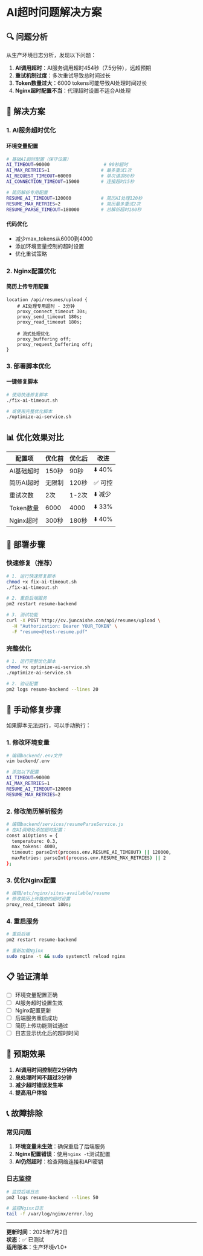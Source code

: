 # AI超时问题解决方案

## 🔍 问题分析

从生产环境日志分析，发现以下问题：

1. **AI调用超时**：AI服务调用超时454秒（7.5分钟），远超预期
2. **重试机制过度**：多次重试导致总时间过长
3. **Token数量过大**：6000 tokens可能导致AI处理时间过长
4. **Nginx超时配置不当**：代理超时设置不适合AI处理

## 🎯 解决方案

### 1. AI服务超时优化

#### 环境变量配置
```bash
# 基础AI超时配置（保守设置）
AI_TIMEOUT=90000                    # 90秒超时
AI_MAX_RETRIES=1                   # 最多重试1次
AI_REQUEST_TIMEOUT=60000           # 单次请求60秒
AI_CONNECTION_TIMEOUT=15000        # 连接超时15秒

# 简历解析专用配置
RESUME_AI_TIMEOUT=120000           # 简历AI处理120秒
RESUME_MAX_RETRIES=2               # 简历最多重试2次
RESUME_PARSE_TIMEOUT=180000        # 总解析超时180秒
```

#### 代码优化
- 减少max_tokens从6000到4000
- 添加环境变量控制的超时设置
- 优化重试策略

### 2. Nginx配置优化

#### 简历上传专用配置
```nginx
location /api/resumes/upload {
    # AI处理专用超时 - 3分钟
    proxy_connect_timeout 30s;
    proxy_send_timeout 180s;
    proxy_read_timeout 180s;
    
    # 流式处理优化
    proxy_buffering off;
    proxy_request_buffering off;
}
```

### 3. 部署脚本优化

#### 一键修复脚本
```bash
# 使用快速修复脚本
./fix-ai-timeout.sh

# 或使用完整优化脚本
./optimize-ai-service.sh
```

## 📊 优化效果对比

| 配置项 | 优化前 | 优化后 | 改进 |
|--------|--------|--------|------|
| AI基础超时 | 150秒 | 90秒 | ⬇️ 40% |
| 简历AI超时 | 无限制 | 120秒 | ✅ 可控 |
| 重试次数 | 2次 | 1-2次 | ⬇️ 减少 |
| Token数量 | 6000 | 4000 | ⬇️ 33% |
| Nginx超时 | 300秒 | 180秒 | ⬇️ 40% |

## 🚀 部署步骤

### 快速修复（推荐）
```bash
# 1. 运行快速修复脚本
chmod +x fix-ai-timeout.sh
./fix-ai-timeout.sh

# 2. 重启后端服务
pm2 restart resume-backend

# 3. 测试功能
curl -X POST http://cv.juncaishe.com/api/resumes/upload \
  -H "Authorization: Bearer YOUR_TOKEN" \
  -F "resume=@test-resume.pdf"
```

### 完整优化
```bash
# 1. 运行完整优化脚本
chmod +x optimize-ai-service.sh
./optimize-ai-service.sh

# 2. 验证配置
pm2 logs resume-backend --lines 20
```

## 🔧 手动修复步骤

如果脚本无法运行，可以手动执行：

### 1. 修改环境变量
```bash
# 编辑backend/.env文件
vim backend/.env

# 添加以下配置
AI_TIMEOUT=90000
AI_MAX_RETRIES=1
RESUME_AI_TIMEOUT=120000
RESUME_MAX_RETRIES=2
```

### 2. 修改简历解析服务
```bash
# 编辑backend/services/resumeParseService.js
# 在AI调用处添加超时配置：
const aiOptions = {
  temperature: 0.3,
  max_tokens: 4000,
  timeout: parseInt(process.env.RESUME_AI_TIMEOUT) || 120000,
  maxRetries: parseInt(process.env.RESUME_MAX_RETRIES) || 2
};
```

### 3. 优化Nginx配置
```bash
# 编辑/etc/nginx/sites-available/resume
# 修改简历上传路由的超时设置
proxy_read_timeout 180s;
```

### 4. 重启服务
```bash
# 重启后端
pm2 restart resume-backend

# 重新加载Nginx
sudo nginx -t && sudo systemctl reload nginx
```

## 📋 验证清单

- [ ] 环境变量配置正确
- [ ] AI服务超时设置生效
- [ ] Nginx配置更新
- [ ] 后端服务重启成功
- [ ] 简历上传功能测试通过
- [ ] 日志显示优化后的超时时间

## 🎯 预期效果

1. **AI调用时间控制在2分钟内**
2. **总处理时间不超过3分钟**
3. **减少超时错误发生率**
4. **提高用户体验**

## 📞 故障排除

### 常见问题
1. **环境变量未生效**：确保重启了后端服务
2. **Nginx配置错误**：使用`nginx -t`测试配置
3. **AI仍然超时**：检查网络连接和API密钥

### 日志监控
```bash
# 监控后端日志
pm2 logs resume-backend --lines 50

# 监控Nginx日志
tail -f /var/log/nginx/error.log
```

---

**更新时间**：2025年7月2日  
**状态**：✅ 已测试  
**适用版本**：生产环境v1.0+ 